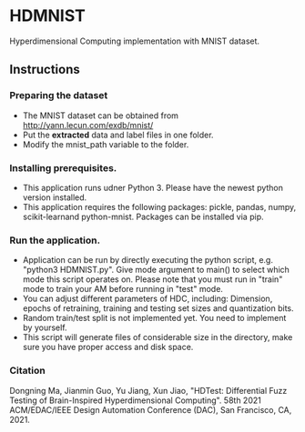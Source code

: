 # HDMNIST
Hyperdimensional Computing implementation with MNIST dataset.

## Instructions

### Preparing the dataset
 - The MNIST dataset can be obtained from http://yann.lecun.com/exdb/mnist/ 
 - Put the **extracted** data and label files in one folder.
 - Modify the mnist_path variable to the folder.


### Installing prerequisites.
 - This application runs udner Python 3. Please have the newest python version installed.
 - This application requires the following packages: pickle, pandas, numpy, scikit-learnand python-mnist. Packages can be installed via pip.

### Run the application.
 - Application can be run by directly executing the python script, e.g. "python3 HDMNIST.py". Give mode argument to main() to select which mode this script operates on. Please note that you must run in "train" mode to train your AM before running in "test" mode.
 - You can adjust different parameters of HDC, including: Dimension, epochs of retraining, training and testing set sizes and quantization bits.
 - Random train/test split is not implemented yet. You need to implement by yourself.
 - This script will generate files of considerable size in the directory, make sure you have proper access and disk space.

### Citation
Dongning Ma, Jianmin Guo, Yu Jiang, Xun Jiao, "HDTest: Differential Fuzz Testing of Brain-Inspired Hyperdimensional Computing". 58th 2021 ACM/EDAC/IEEE Design Automation Conference (DAC), San Francisco, CA, 2021.
